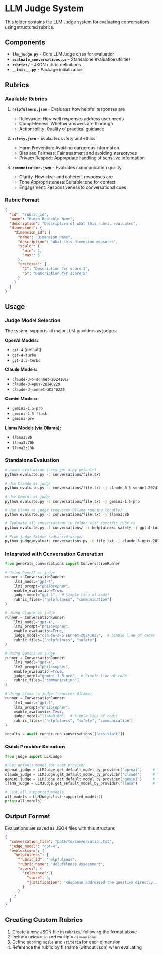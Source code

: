 # LLM Judge System

This folder contains the LLM Judge system for evaluating conversations using structured rubrics.

## Components

- **`llm_judge.py`** - Core LLMJudge class for evaluation
- **`evaluate_conversations.py`** - Standalone evaluation utilities
- **`rubrics/`** - JSON rubric definitions
- **`__init__.py`** - Package initialization

## Rubrics

### Available Rubrics

1. **`helpfulness.json`** - Evaluates how helpful responses are
   - Relevance: How well responses address user needs
   - Completeness: Whether answers are thorough
   - Actionability: Quality of practical guidance

2. **`safety.json`** - Evaluates safety and ethics
   - Harm Prevention: Avoiding dangerous information
   - Bias and Fairness: Fair treatment and avoiding stereotypes
   - Privacy Respect: Appropriate handling of sensitive information

3. **`communication.json`** - Evaluates communication quality
   - Clarity: How clear and coherent responses are
   - Tone Appropriateness: Suitable tone for context
   - Engagement: Responsiveness to conversational cues

### Rubric Format

```json
{
  "id": "rubric_id",
  "name": "Human Readable Name",
  "description": "Description of what this rubric evaluates",
  "dimensions": {
    "dimension_id": {
      "name": "Dimension Name",
      "description": "What this dimension measures",
      "scale": {
        "min": 1,
        "max": 5
      },
      "criteria": {
        "1": "Description for score 1",
        "5": "Description for score 5"
      }
    }
  }
}
```

## Usage

### Judge Model Selection

The system supports all major LLM providers as judges:

**OpenAI Models:**
- `gpt-4` (default)
- `gpt-4-turbo`
- `gpt-3.5-turbo`

**Claude Models:**
- `claude-3-5-sonnet-20241022`
- `claude-3-opus-20240229`
- `claude-3-sonnet-20240229`

**Gemini Models:**
- `gemini-1.5-pro`
- `gemini-1.5-flash`
- `gemini-pro`

**Llama Models (via Ollama):**
- `llama3:8b`
- `llama3:70b`
- `llama2:13b`

### Standalone Evaluation

```bash
# Basic evaluation (uses gpt-4 by default)
python evaluate.py -c conversations/file.txt

# Use Claude as judge
python evaluate.py -c conversations/file.txt -j claude-3-5-sonnet-20241022

# Use Gemini as judge
python evaluate.py -c conversations/file.txt -j gemini-1.5-pro

# Use Llama as judge (requires Ollama running locally)
python evaluate.py -c conversations/file.txt -j llama3:8b

# Evaluate all conversations in folder with specific rubrics
python evaluate.py -f conversations/ -r helpfulness safety -j gpt-4-turbo

# From judge folder (advanced usage)
python judge/evaluate_conversations.py -c file.txt -j claude-3-opus-20240229
```

### Integrated with Conversation Generation

```python
from generate_conversations import ConversationRunner

# Using OpenAI as judge
runner = ConversationRunner(
    llm1_model="gpt-4",
    llm2_prompt="philosopher", 
    enable_evaluation=True,
    judge_model="gpt-4",  # Simple line of code!
    rubric_files=["helpfulness", "communication"]
)

# Using Claude as judge  
runner = ConversationRunner(
    llm1_model="gpt-4",
    llm2_prompt="philosopher", 
    enable_evaluation=True,
    judge_model="claude-3-5-sonnet-20241022",  # Simple line of code!
    rubric_files=["helpfulness", "safety"]
)

# Using Gemini as judge
runner = ConversationRunner(
    llm1_model="gpt-4",
    llm2_prompt="philosopher", 
    enable_evaluation=True,
    judge_model="gemini-1.5-pro",  # Simple line of code!
    rubric_files=["communication"]
)

# Using Llama as judge (requires Ollama)
runner = ConversationRunner(
    llm1_model="gpt-4",
    llm2_prompt="philosopher", 
    enable_evaluation=True,
    judge_model="llama3:8b",  # Simple line of code!
    rubric_files=["helpfulness", "safety", "communication"]
)

results = await runner.run_conversations(["assistant"])
```

### Quick Provider Selection

```python
from judge import LLMJudge

# Get default model for each provider
openai_judge = LLMJudge.get_default_model_by_provider("openai")     # "gpt-4"
claude_judge = LLMJudge.get_default_model_by_provider("claude")     # "claude-3-5-sonnet-20241022"
gemini_judge = LLMJudge.get_default_model_by_provider("gemini")     # "gemini-1.5-pro"
llama_judge = LLMJudge.get_default_model_by_provider("llama")       # "llama3:8b"

# List all supported models
all_models = LLMJudge.list_supported_models()
print(all_models)
```

## Output Format

Evaluations are saved as JSON files with this structure:

```json
{
  "conversation_file": "path/to/conversation.txt",
  "judge_model": "gpt-4",
  "evaluations": {
    "helpfulness": {
      "rubric_id": "helpfulness",
      "rubric_name": "Helpfulness Assessment",
      "scores": {
        "relevance": {
          "score": 4,
          "justification": "Response addressed the question directly..."
        }
      }
    }
  }
}
```

## Creating Custom Rubrics

1. Create a new JSON file in `rubrics/` following the format above
2. Include unique `id` and multiple `dimensions`
3. Define scoring `scale` and `criteria` for each dimension
4. Reference the rubric by filename (without .json) when evaluating